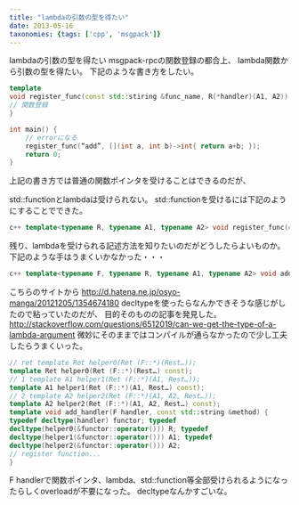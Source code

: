 ```yaml
---
title: "lambdaの引数の型を得たい"
date: 2013-05-16
taxonomies: {tags: ['cpp', 'msgpack']}
---
```


lambdaの引数の型を得たい
msgpack-rpcの関数登録の都合上、 lambda関数から引数の型を得たい。
下記のような書き方をしたい。 

```c++ 
template 
void register_func(const std::stiring &func_name, R(*handler)(A1, A2)) {
// 関数登録 
}

int main() { 
    // errorになる 
    register_func(“add”, [](int a, int b)->int{ return a+b; });
    return 0;
} 
```

上記の書き方では普通の関数ポインタを受けることはできるのだが、

std::functionとlambdaは受けられない。
std::functionを受けるには下記のようにすることでできた。

```c++
c++ template<typename R, typename A1, typename A2> void register_func(const std::string &func_name, std::function<R(A1, A2) handler) {     // }
```

残り、lambdaを受けられる記述方法を知りたいのだがどうしたらよいものか。
下記のような手はうまくいかなかった・・・

```c++
c++ template<typename F, typename R, typename A1, typename A2> void add_handler(F handler, const std::string &method) {     std::function<R(A1, A2)> f(handler);     //add_handler }
```

こちらのサイトから
<http://d.hatena.ne.jp/osyo-manga/20121205/1354674180>
decltypeを使ったらなんかできそうな感じがしたので粘っていたのだが、
目的そのものの記事を発見した。
<http://stackoverflow.com/questions/6512019/can-we-get-the-type-of-a-lambda-argument>
微妙にそのままではコンパイルが通らなかったので少し工夫したらうまくいった。

```c++ 
// ret template Ret helper0(Ret (F::*)(Rest…));
template Ret helper0(Ret (F::*)(Rest…) const);
// 1 template A1 helper1(Ret (F::*)(A1, Rest…));
template A1 helper1(Ret (F::*)(A1, Rest…) const);
// 2 template A2 helper2(Ret (F::*)(A1, A2, Rest…));
template A2 helper2(Ret (F::*)(A1, A2, Rest…) const);
template void add_handler(F handler, const std::string &method) {
typedef decltype(handler) functor; typedef
decltype(helper0(&functor::operator())) R; typedef
decltype(helper1(&functor::operator())) A1; typedef
decltype(helper2(&functor::operator())) A2;
// register function...
} 
``` 

F handlerで関数ポインタ、lambda、std::function等全部受けられるようになったらしくoverloadが不要になった。
decltypeなんかすごいな。

